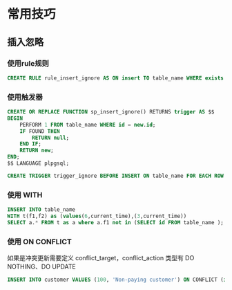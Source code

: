 # 常用技巧

## 插入忽略

### 使用rule规则

```sql
CREATE RULE rule_insert_ignore AS ON insert TO table_name WHERE exists (SELECT 1 FROM table_name WHERE id = new.id) DO INSTEAD NOTHING;
```

### 使用触发器

```sql
CREATE OR REPLACE FUNCTION sp_insert_ignore() RETURNS trigger AS $$
BEGIN
	PERFORM 1 FROM table_name WHERE id = new.id;
	IF FOUND THEN
		RETURN null;
	END IF;
	RETURN new;
END;
$$ LANGUAGE plpgsql;

CREATE TRIGGER trigger_ignore BEFORE INSERT ON table_name FOR EACH ROW EXECUTE PROCEDURE sp_insert_ignore(); 
```

### 使用 WITH

```sql
INSERT INTO table_name 
WITH t(f1,f2) as (values(6,current_time),(3,current_time))   
SELECT a.* FROM t as a where a.f1 not in (SELECT id FROM table_name );                            
```

### 使用 ON CONFLICT

如果是冲突更新需要定义 conflict_target，conflict_action 类型有 DO NOTHING、DO UPDATE

```sql
INSERT INTO customer VALUES (100, 'Non-paying customer') ON CONFLICT (id) DO UPDATE SET name = EXCLUDED.name;
```
